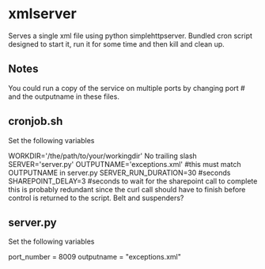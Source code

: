 # xmlserver

Serves a single xml file using python simplehttpserver.
Bundled cron script designed to start it, run it for some time and then kill and clean up.

## Notes
You could run a copy of the service on multiple ports by changing port # and the outputname in these files.

## cronjob.sh
Set the following variables

WORKDIR='/the/path/to/your/workingdir' No trailing slash
SERVER='server.py'
OUTPUTNAME='exceptions.xml' #this must match OUTPUTNAME in server.py
SERVER_RUN_DURATION=30 #seconds
SHAREPOINT_DELAY=3 #seconds to wait for the sharepoint call to complete
 this is probably redundant since the curl call should have to finish
 before control is returned to the script. Belt and suspenders?

## server.py

Set the following variables

port_number = 8009
outputname = "exceptions.xml"
